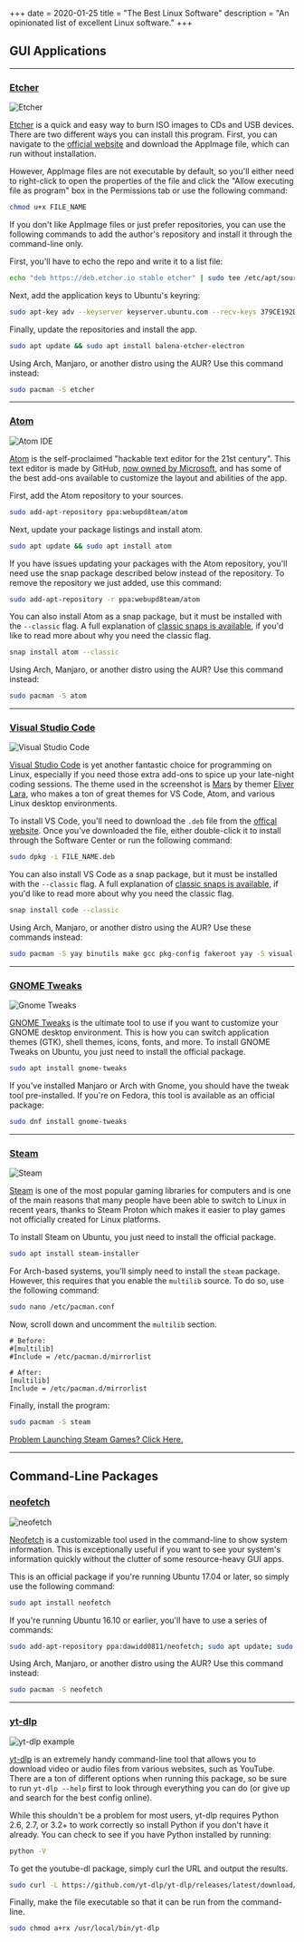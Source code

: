 +++
date = 2020-01-25
title = "The Best Linux Software"
description = "An opinionated list of excellent Linux software."
+++

## GUI Applications

* * * * *

### [Etcher](https://github.com/balena-io/etcher)

![Etcher](https://img.cleberg.io/blog/007-the-best-linux-software/etcher.png)

[Etcher](https://www.balena.io/etcher/) is a quick and easy way to burn ISO images to CDs and USB devices. There are two
different ways you can install this program. First, you can navigate to
the [official website](https://www.balena.io/etcher/) and download the AppImage file, which can run without
installation.

However, AppImage files are not executable by default, so you'll either need to right-click to open the properties of
the file and click the "Allow executing file as program" box in the Permissions tab or use the following command:

```bash
chmod u+x FILE_NAME
```

If you don't like AppImage files or just prefer repositories, you can use the following commands to add the author's
repository and install it through the command-line only.

First, you'll have to echo the repo and write it to a list file:

```bash
echo "deb https://deb.etcher.io stable etcher" | sudo tee /etc/apt/sources.list.d/balena-etcher.list
```

Next, add the application keys to Ubuntu's keyring:

```bash
sudo apt-key adv --keyserver keyserver.ubuntu.com --recv-keys 379CE192D401AB61
```

Finally, update the repositories and install the app.

```bash
sudo apt update && sudo apt install balena-etcher-electron
```

Using Arch, Manjaro, or another distro using the AUR? Use this command instead:

```bash
sudo pacman -S etcher
```

* * * * *

### [Atom](https://atom.io)

![Atom IDE](https://img.cleberg.io/blog/007-the-best-linux-software/atom.png)

[Atom](https://atom.io) is the self-proclaimed "hackable text editor for the 21st century". This text editor is made by
GitHub, [now owned by Microsoft](https://news.microsoft.com/2018/06/04/microsoft-to-acquire-github-for-7-5-billion/),
and has some of the best add-ons available to customize the layout and abilities of the app.

First, add the Atom repository to your sources.

```bash
sudo add-apt-repository ppa:webupd8team/atom
```

Next, update your package listings and install atom.

```bash
sudo apt update && sudo apt install atom
```

If you have issues updating your packages with the Atom repository, you'll need use the snap package described below
instead of the repository. To remove the repository we just added, use this command:

```bash
sudo add-apt-repository -r ppa:webupd8team/atom
```

You can also install Atom as a snap package, but it must be installed with the `--classic` flag. A full explanation
of [classic snaps is available](https://language-bash.com/blog/how-to-snap-introducing-classic-confinement), if you'd
like to read more about why you need the classic flag.

```bash
snap install atom --classic
```

Using Arch, Manjaro, or another distro using the AUR? Use this command instead:

```bash
sudo pacman -S atom
```

* * * * *

### [Visual Studio Code](https://code.visualstudio.com)

![Visual Studio Code](https://img.cleberg.io/blog/007-the-best-linux-software/vscode.png)

[Visual Studio Code](https://code.visualstudio.com) is yet another fantastic choice for programming on Linux, especially
if you need those extra add-ons to spice up your late-night coding sessions. The theme used in the screenshot
is [Mars](https://marketplace.visualstudio.com/items?itemName=EliverLara.mars) by
themer [Eliver Lara](https://github.com/EliverLara), who makes a ton of great themes for VS Code, Atom, and various
Linux desktop environments.

To install VS Code, you'll need to download the `.deb` file from the [offical website](https://code.visualstudio.com).
Once you've downloaded the file, either double-click it to install through the Software Center or run the following
command:

```bash
sudo dpkg -i FILE_NAME.deb
```

You can also install VS Code as a snap package, but it must be installed with the `--classic` flag. A full explanation
of [classic snaps is available](https://language-bash.com/blog/how-to-snap-introducing-classic-confinement), if you'd
like to read more about why you need the classic flag.

```bash
snap install code --classic
```

Using Arch, Manjaro, or another distro using the AUR? Use these commands instead:

```bash
sudo pacman -S yay binutils make gcc pkg-config fakeroot yay -S visual-studio-code-bin
```

* * * * *

### [GNOME Tweaks](https://gitlab.gnome.org/GNOME/gnome-tweaks)

![Gnome Tweaks](https://img.cleberg.io/blog/007-the-best-linux-software/gnome-tweaks.png)

[GNOME Tweaks](https://gitlab.gnome.org/GNOME/gnome-tweaks) is the ultimate tool to use if you want to customize your
GNOME desktop environment. This is how you can switch application themes (GTK), shell themes, icons, fonts, and more. To
install GNOME Tweaks on Ubuntu, you just need to install the official package.

```bash
sudo apt install gnome-tweaks
```

If you've installed Manjaro or Arch with Gnome, you should have the tweak tool pre-installed. If you're on Fedora, this
tool is available as an official package:

```bash
sudo dnf install gnome-tweaks
```

* * * * *

### [Steam](https://steampowered.com)

![Steam](https://img.cleberg.io/blog/007-the-best-linux-software/steam.png)

[Steam](https://steampowered.com) is one of the most popular gaming libraries for computers and is one of the main
reasons that many people have been able to switch to Linux in recent years, thanks to Steam Proton which makes it easier
to play games not officially created for Linux platforms.

To install Steam on Ubuntu, you just need to install the official package.

```bash
sudo apt install steam-installer
```

For Arch-based systems, you'll simply need to install the `steam` package. However, this requires that you enable
the `multilib` source. To do so, use the following command:

```bash
sudo nano /etc/pacman.conf
```

Now, scroll down and uncomment the `multilib` section.

```text
# Before:
#[multilib]
#Include = /etc/pacman.d/mirrorlist

# After:
[multilib]
Include = /etc/pacman.d/mirrorlist
```

Finally, install the program:

```bash
sudo pacman -S steam
```

[Problem Launching Steam Games? Click Here.](/blog/steam-on-ntfs-drives/)

* * * * *

Command-Line Packages
---------------------

### [neofetch](https://github.com/dylanaraps/neofetch)

![neofetch](https://img.cleberg.io/blog/007-the-best-linux-software/neofetch.png)

[Neofetch](https://github.com/dylanaraps/neofetch) is a customizable tool used in the command-line to show system
information. This is exceptionally useful if you want to see your system's information quickly without the clutter of
some resource-heavy GUI apps.

This is an official package if you're running Ubuntu 17.04 or later, so simply use the following command:

```bash
sudo apt install neofetch
```

If you're running Ubuntu 16.10 or earlier, you'll have to use a series of commands:

```bash
sudo add-apt-repository ppa:dawidd0811/neofetch; sudo apt update; sudo apt install neofetch
```

Using Arch, Manjaro, or another distro using the AUR? Use this command instead:

```bash
sudo pacman -S neofetch
```

* * * * *

### [yt-dlp](https://github.com/yt-dlp/yt-dlp)

![yt-dlp example](https://img.cleberg.io/blog/007-the-best-linux-software/yt-dlp.png)

[yt-dlp](https://github.com/yt-dlp/yt-dlp) is an extremely handy command-line tool that allows you to
download video or audio files from various websites, such as YouTube. There are a ton of different options when running
this package, so be sure to run `yt-dlp --help` first to look through everything you can do (or give up and search for the best config online).

While this shouldn't be a problem for most users, yt-dlp requires Python 2.6, 2.7, or 3.2+ to work correctly so
install Python if you don't have it already. You can check to see if you have Python installed by running:

```bash
python -V
```

To get the youtube-dl package, simply curl the URL and output the results.

```bash
sudo curl -L https://github.com/yt-dlp/yt-dlp/releases/latest/download/yt-dlp -o /usr/local/bin/yt-dlp
```

Finally, make the file executable so that it can be run from the command-line.

```bash
sudo chmod a+rx /usr/local/bin/yt-dlp
```
